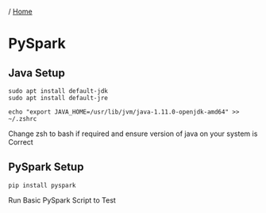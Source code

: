 / [Home](index.md)

# PySpark

## Java Setup

```
sudo apt install default-jdk
sudo apt install default-jre
```

```
echo "export JAVA_HOME=/usr/lib/jvm/java-1.11.0-openjdk-amd64" >> ~/.zshrc
```
Change zsh to bash if required and ensure version of java on your system is Correct

## PySpark Setup

```
pip install pyspark
```

Run Basic PySpark Script to Test